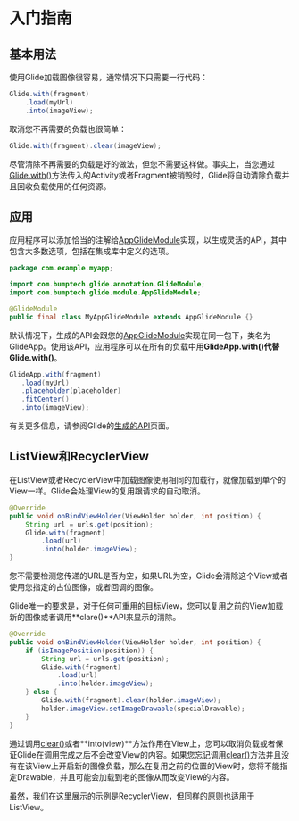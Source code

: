 # 入门指南

## 基本用法

使用Glide加载图像很容易，通常情况下只需要一行代码：
```java
Glide.with(fragment)
    .load(myUrl)
    .into(imageView);
```
取消您不再需要的负载也很简单：
```java
Glide.with(fragment).clear(imageView);
```
尽管清除不再需要的负载是好的做法，但您不需要这样做。事实上，当您通过[Glide.with()](http://bumptech.github.io/glide/javadocs/400/com/bumptech/glide/Glide.html#with-android.app.Fragment-)方法传入的Activity或者Fragment被销毁时，Glide将自动清除负载并且回收负载使用的任何资源。

## 应用

应用程序可以添加恰当的注解给[AppGlideModule](http://bumptech.github.io/glide/javadocs/400/com/bumptech/glide/module/AppGlideModule.html)实现，以生成灵活的API，其中包含大多数选项，包括在集成库中定义的选项。
```java
package com.example.myapp;

import com.bumptech.glide.annotation.GlideModule;
import com.bumptech.glide.module.AppGlideModule;

@GlideModule
public final class MyAppGlideModule extends AppGlideModule {}
```
默认情况下，生成的API会跟您的[AppGlideModule](http://bumptech.github.io/glide/javadocs/400/com/bumptech/glide/module/AppGlideModule.html)实现在同一包下，类名为GlideApp。使用该API，应用程序可以在所有的负载中用**GlideApp.with()**代替**Glide.with()**。
```java
GlideApp.with(fragment)
   .load(myUrl)
   .placeholder(placeholder)
   .fitCenter()
   .into(imageView);
```

有关更多信息，请参阅Glide的[生成的API](../docs/Generated-API.md)页面。

## ListView和RecyclerView

在ListView或者RecyclerView中加载图像使用相同的加载行，就像加载到单个的View一样。Glide会处理View的复用跟请求的自动取消。
```java
@Override
public void onBindViewHolder(ViewHolder holder, int position) {
    String url = urls.get(position);
    Glide.with(fragment)
        .load(url)
        .into(holder.imageView);
}
```

您不需要检测您传递的URL是否为空，如果URL为空，Glide会清除这个View或者使用您指定的占位图像，或者回调的图像。

Glide唯一的要求是，对于任何可重用的目标View，您可以复用之前的View加载新的图像或者调用**clare()**API来显示的清除。
```java
@Override
public void onBindViewHolder(ViewHolder holder, int position) {
    if (isImagePosition(position)) {
        String url = urls.get(position);
        Glide.with(fragment)
            .load(url)
            .into(holder.imageView);
    } else {
        Glide.with(fragment).clear(holder.imageView);
        holder.imageView.setImageDrawable(specialDrawable);
    }
}
```

通过调用[clear()](http://bumptech.github.io/glide/javadocs/400/com/bumptech/glide/RequestManager.html#clear-com.bumptech.glide.request.target.Target-)或者**into(view)**方法作用在View上，您可以取消负载或者保证Glide在调用完成之后不会改变View的内容。如果您忘记调用[clear()](http://bumptech.github.io/glide/javadocs/400/com/bumptech/glide/RequestManager.html#clear-com.bumptech.glide.request.target.Target-)方法并且没有在该View上开启新的图像负载，那么在复用之前的位置的View时，您将不能指定Drawable，并且可能会加载到老的图像从而改变View的内容。

虽然，我们在这里展示的示例是RecyclerView，但同样的原则也适用于ListView。